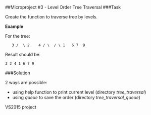 ##Microproject #3 - Level Order Tree Traversal
###Task

Create the function to traverse tree by levels.

**Example**

For the tree:

`	3
   /  \
  2    4
 / \  / \
1   6 7  9`

Result should be:

`3 2 4 1 6 7 9`

###Solution

2 ways are possible:
- using help function to print current level (directory _tree\_traversal_)
- using _queue_ to save the order (directory _tree\_traversal\_queue_)

VS2015 project